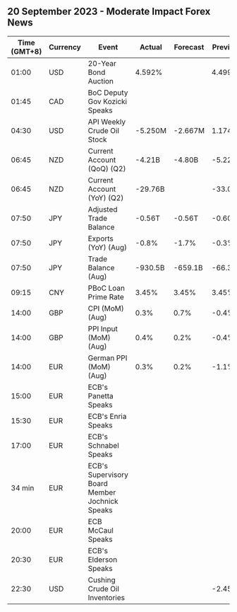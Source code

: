 ## 20 September 2023 - Moderate Impact Forex News

| Time (GMT+8) | Currency | Event | Actual | Forecast | Previous |
|------|----------|-------|--------|----------|----------|
| 01:00 | USD | 20-Year Bond Auction | 4.592% |  | 4.499% |
| 01:45 | CAD | BoC Deputy Gov Kozicki Speaks |  |  |  |
| 04:30 | USD | API Weekly Crude Oil Stock | -5.250M | -2.667M | 1.174M |
| 06:45 | NZD | Current Account (QoQ) (Q2) | -4.21B | -4.80B | -5.22B |
| 06:45 | NZD | Current Account (YoY) (Q2) | -29.76B |  | -33.03B |
| 07:50 | JPY | Adjusted Trade Balance | -0.56T | -0.56T | -0.60T |
| 07:50 | JPY | Exports (YoY) (Aug) | -0.8% | -1.7% | -0.3% |
| 07:50 | JPY | Trade Balance (Aug) | -930.5B | -659.1B | -66.3B |
| 09:15 | CNY | PBoC Loan Prime Rate | 3.45% | 3.45% | 3.45% |
| 14:00 | GBP | CPI (MoM) (Aug) | 0.3% | 0.7% | -0.4% |
| 14:00 | GBP | PPI Input (MoM) (Aug) | 0.4% | 0.2% | -0.4% |
| 14:00 | EUR | German PPI (MoM) (Aug) | 0.3% | 0.2% | -1.1% |
| 15:00 | EUR | ECB's Panetta Speaks |  |  |  |
| 15:30 | EUR | ECB's Enria Speaks |  |  |  |
| 17:00 | EUR | ECB's Schnabel Speaks |  |  |  |
| 34 min | EUR | ECB's Supervisory Board Member Jochnick Speaks |  |  |  |
| 20:00 | EUR | ECB McCaul Speaks |  |  |  |
| 20:30 | EUR | ECB's Elderson Speaks |  |  |  |
| 22:30 | USD | Cushing Crude Oil Inventories |  |  | -2.450M |
